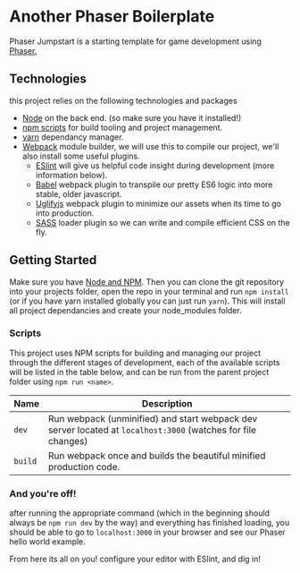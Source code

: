 # Another Phaser Boilerplate

Phaser Jumpstart is a starting template for game development using [Phaser.](http://phaser.io/)

## Technologies
this project relies on the following technologies and packages
- [Node](https://nodejs.org/) on the back end. (so make sure you have it installed!)
- [npm scripts](https://docs.npmjs.com/misc/scripts) for build tooling and project management.
- [yarn](https://yarnpkg.com/) dependancy manager.
- [Webpack](https://webpack.github.io/) module builder, we will use this to compile our project, we'll also install some useful plugins.
    - [ESlint](http://eslint.org/) will give us helpful code insight during development (more information below).
    - [Babel](https://babeljs.io/) webpack plugin to transpile our pretty ES6 logic into more stable, older javascript.
    - [Uglifyjs](https://github.com/mishoo/UglifyJS) webpack plugin to minimize our assets when its time to go into production.
    - [SASS](http://sass-lang.com/) loader plugin so we can write and compile efficient CSS on the fly.

## Getting Started


Make sure you have [Node and NPM](https://nodejs.org/en/). Then you can clone the git repository into your projects folder, open the repo in your terminal and run `npm install` (or if you have yarn installed globally you can just run `yarn`). This will install all project dependancies and create your node_modules folder.

### Scripts

This project uses NPM scripts for building and managing our project through the different stages of development, each of the available scripts will be listed in the table below, and can be run from the parent project folder using `npm run <name>`.


|Name         |Description                                                     |
|-------------|----------------------------------------------------------------|
|`dev`        |Run webpack (unminified) and start webpack dev server located at `localhost:3000` (watches for file changes)|
|`build`      |Run webpack once and builds the beautiful minified production code.|


### And you're off!

after running the appropriate command (which in the beginning should always be `npm run dev` by the way) and everything has finished loading, you should be able to go to `localhost:3000` in your browser and see our Phaser hello world example.

From here its all on you! configure your editor with ESlint, and dig in!
